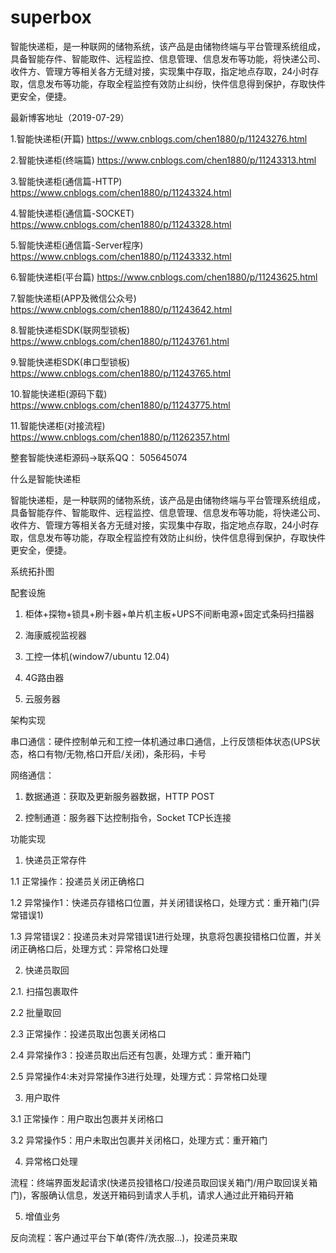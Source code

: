 # superbox
智能快递柜，是一种联网的储物系统，该产品是由储物终端与平台管理系统组成，具备智能存件、智能取件、远程监控、信息管理、信息发布等功能，将快递公司、收件方、管理方等相关各方无缝对接，实现集中存取，指定地点存取，24小时存取，信息发布等功能，存取全程监控有效防止纠纷，快件信息得到保护，存取快件更安全，便捷。


最新博客地址（2019-07-29）

1.智能快递柜(开篇)
https://www.cnblogs.com/chen1880/p/11243276.html

2.智能快递柜(终端篇)
https://www.cnblogs.com/chen1880/p/11243313.html

3.智能快递柜(通信篇-HTTP)
https://www.cnblogs.com/chen1880/p/11243324.html

4.智能快递柜(通信篇-SOCKET)
https://www.cnblogs.com/chen1880/p/11243328.html

5.智能快递柜(通信篇-Server程序)
https://www.cnblogs.com/chen1880/p/11243332.html

6.智能快递柜(平台篇)
https://www.cnblogs.com/chen1880/p/11243625.html

7.智能快递柜(APP及微信公众号)
https://www.cnblogs.com/chen1880/p/11243642.html

8.智能快递柜SDK(联网型锁板)
https://www.cnblogs.com/chen1880/p/11243761.html

9.智能快递柜SDK(串口型锁板)
https://www.cnblogs.com/chen1880/p/11243765.html

10.智能快递柜(源码下载)
https://www.cnblogs.com/chen1880/p/11243775.html

11.智能快递柜(对接流程)
https://www.cnblogs.com/chen1880/p/11262357.html

整套智能快递柜源码->联系QQ： 505645074


什么是智能快递柜

智能快递柜，是一种联网的储物系统，该产品是由储物终端与平台管理系统组成，具备智能存件、智能取件、远程监控、信息管理、信息发布等功能，将快递公司、收件方、管理方等相关各方无缝对接，实现集中存取，指定地点存取，24小时存取，信息发布等功能，存取全程监控有效防止纠纷，快件信息得到保护，存取快件更安全，便捷。



系统拓扑图



配套设施

1. 柜体+探物+锁具+刷卡器+单片机主板+UPS不间断电源+固定式条码扫描器

2. 海康威视监视器

3. 工控一体机(window7/ubuntu 12.04)

4. 4G路由器

5. 云服务器

 

 

架构实现

串口通信：硬件控制单元和工控一体机通过串口通信，上行反馈柜体状态(UPS状态，格口有物/无物,格口开启/关闭)，条形码，卡号

网络通信：

1. 数据通道：获取及更新服务器数据，HTTP POST

2. 控制通道：服务器下达控制指令，Socket TCP长连接

 

功能实现

1. 快递员正常存件

1.1 正常操作：投递员关闭正确格口

1.2 异常操作1：快递员存错格口位置，并关闭错误格口，处理方式：重开箱门(异常错误1)

1.3 异常错误2：投递员未对异常错误1进行处理，执意将包裹投错格口位置，并关闭正确格口后，处理方式：异常格口处理

2. 快递员取回

2.1. 扫描包裹取件

2.2 批量取回

2.3 正常操作：投递员取出包裹关闭格口

2.4 异常操作3：投递员取出后还有包裹，处理方式：重开箱门

2.5 异常操作4:未对异常操作3进行处理，处理方式：异常格口处理

3. 用户取件

3.1 正常操作：用户取出包裹并关闭格口

3.2 异常操作5：用户未取出包裹并关闭格口，处理方式：重开箱门

4. 异常格口处理

流程：终端界面发起请求(快递员投错格口/投递员取回误关箱门/用户取回误关箱门)，客服确认信息，发送开箱码到请求人手机，请求人通过此开箱码开箱

5. 增值业务

反向流程：客户通过平台下单(寄件/洗衣服...)，投递员来取

